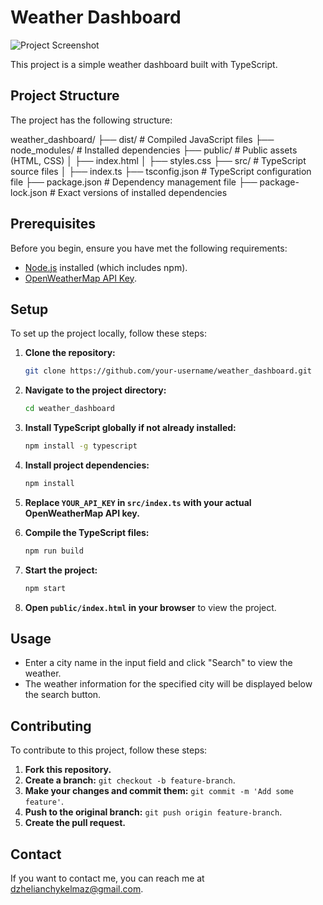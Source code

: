 # Weather Dashboard

![Project Screenshot](https://imgur.com/rt4yM9P)


This project is a simple weather dashboard built with TypeScript.

## Project Structure

The project has the following structure:

weather_dashboard/
├── dist/ # Compiled JavaScript files
├── node_modules/ # Installed dependencies
├── public/ # Public assets (HTML, CSS)
│ ├── index.html
│ ├── styles.css
├── src/ # TypeScript source files
│ ├── index.ts
├── tsconfig.json # TypeScript configuration file
├── package.json # Dependency management file
├── package-lock.json # Exact versions of installed dependencies


## Prerequisites

Before you begin, ensure you have met the following requirements:
- [Node.js](https://nodejs.org/en/) installed (which includes npm).
- [OpenWeatherMap API Key](https://openweathermap.org/api).

## Setup

To set up the project locally, follow these steps:

1. **Clone the repository:**

    ```sh
    git clone https://github.com/your-username/weather_dashboard.git
    ```

2. **Navigate to the project directory:**

    ```sh
    cd weather_dashboard
    ```

3. **Install TypeScript globally if not already installed:**

    ```sh
    npm install -g typescript
    ```

4. **Install project dependencies:**

    ```sh
    npm install
    ```

5. **Replace `YOUR_API_KEY` in `src/index.ts` with your actual OpenWeatherMap API key.**

6. **Compile the TypeScript files:**

    ```sh
    npm run build
    ```

7. **Start the project:**

    ```sh
    npm start
    ```

8. **Open `public/index.html` in your browser** to view the project.

## Usage

- Enter a city name in the input field and click "Search" to view the weather.
- The weather information for the specified city will be displayed below the search button.

## Contributing

To contribute to this project, follow these steps:

1. **Fork this repository.**
2. **Create a branch:** `git checkout -b feature-branch`.
3. **Make your changes and commit them:** `git commit -m 'Add some feature'`.
4. **Push to the original branch:** `git push origin feature-branch`.
5. **Create the pull request.**

## Contact

If you want to contact me, you can reach me at [dzhelianchykelmaz@gmail.com](mailto:dzhelianchykelmaz@gmail.com).


